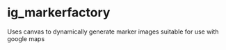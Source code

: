 # ig_markerfactory

Uses canvas to dynamically generate marker images suitable for use with google maps


